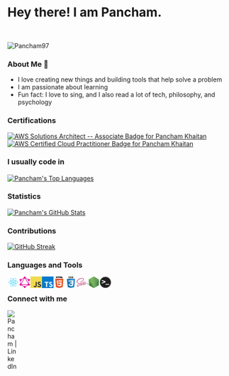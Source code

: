 # Hey there! I am Pancham.
<br />

<p align="left"><img src="https://komarev.com/ghpvc/?username=Pancham97&label=Views&color=0052cc&style=flat&label=PROFILE+VIEWS" alt="Pancham97" /></p>

### About Me 🚀

- I love creating new things and building tools that help solve a problem
- I am passionate about learning
- Fun fact: I love to sing, and I also read a lot of tech, philosophy, and psychology

### Certifications

<a href="https://www.credly.com/badges/eaee22cc-9237-44b1-aba3-1dbac9bb9eb8/public_url">
  <img src="https://images.credly.com/size/680x680/images/0e284c3f-5164-4b21-8660-0d84737941bc/image.png" width="100" height="100" alt="AWS Solutions Architect -- Associate Badge for Pancham Khaitan">
</a>
<a href="https://www.credly.com/badges/045e656f-8d60-4e72-8da0-173ddeb91950/public_url">
  <img src="https://images.credly.com/size/680x680/images/00634f82-b07f-4bbd-a6bb-53de397fc3a6/image.png" width="100" height="100" alt="AWS Certified Cloud Practitioner Badge for Pancham Khaitan">
</a>


### I usually code in

<a href="https://github.com/Pancham97/Pancham97">
  <img
       align="center"
       src="https://github-readme-stats.vercel.app/api/top-langs/?username=Pancham97&hide=html,css,php&layout=compact&title_color=ffffff&text_color=c9cacc&icon_color=2bbc8a&bg_color=1d1f21&langs_count=4&hide_title=true"
       alt="Pancham's Top Languages"
  />
</a>

### Statistics

<a href="https://github.com/Pancham97/Pancham97">
    <img
         align="center"
         src="https://github-readme-stats.vercel.app/api?username=Pancham97&show_icons=true&hide_title=true&line_height=27&count_private=true&title_color=ffffff&text_color=c9cacc&icon_color=b3d4ff&bg_color=1d1f21"
         alt="Pancham's GitHub Stats"
    />
</a>

### Contributions

[![GitHub Streak](https://github-readme-streak-stats.herokuapp.com?user=Pancham97&theme=dark&hide_border=true&hide_border=true&ring=B3D4FFF1&fire=B3D4FFF1&currStreakLabel=B3D4FFF1)](https://git.io/streak-stats)

### Languages and Tools

<img align="left" alt="React" width="26px" src="https://raw.githubusercontent.com/github/explore/80688e429a7d4ef2fca1e82350fe8e3517d3494d/topics/react/react.png" />
<img align="left" alt="GraphQL" width="26px" src="https://raw.githubusercontent.com/github/explore/80688e429a7d4ef2fca1e82350fe8e3517d3494d/topics/graphql/graphql.png" />
<img align="left" alt="JavaScript" width="26px" src="https://raw.githubusercontent.com/github/explore/80688e429a7d4ef2fca1e82350fe8e3517d3494d/topics/javascript/javascript.png" />
<img align="left" alt="Typescript" width="26px" src="https://raw.githubusercontent.com/github/explore/80688e429a7d4ef2fca1e82350fe8e3517d3494d/topics/typescript/typescript.png" />
<img align="left" alt="HTML5" width="26px" src="https://raw.githubusercontent.com/github/explore/80688e429a7d4ef2fca1e82350fe8e3517d3494d/topics/html/html.png" />
<img align="left" alt="CSS3" width="26px" src="https://raw.githubusercontent.com/github/explore/80688e429a7d4ef2fca1e82350fe8e3517d3494d/topics/css/css.png" />
<img align="left" alt="Sass" width="26px" src="https://raw.githubusercontent.com/github/explore/80688e429a7d4ef2fca1e82350fe8e3517d3494d/topics/sass/sass.png" />
<img align="left" alt="Node.js" width="26px" src="https://raw.githubusercontent.com/github/explore/80688e429a7d4ef2fca1e82350fe8e3517d3494d/topics/nodejs/nodejs.png" />
<img align="left" alt="Terminal" width="26px" src="https://raw.githubusercontent.com/github/explore/80688e429a7d4ef2fca1e82350fe8e3517d3494d/topics/terminal/terminal.png" />

<br />

### Connect with me


[<img align="left" alt="Pancham | LinkedIn" width="22px" src="https://cdn0.iconfinder.com/data/icons/social-circle-3/72/Linkedin-512.png"/>][linkedin]

<br />

[linkedin]: https://www.linkedin.com/in/panchamkhaitan/
